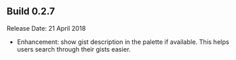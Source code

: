 Build 0.2.7
-----------
Release Date: 21 April 2018

* Enhancement: show gist description in the palette if available. This helps users search through their gists easier.
